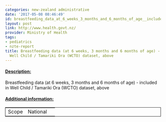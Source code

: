 ```yaml
---
categories: new-zealand administrative
date: '2017-05-08 08:46:49'
id: breastfeeding_data_at_6_weeks_3_months_and_6_months_of_age__included_in_well_child__tamariki_ora_wcto_dataset_above
layout: post
link: http://www.health.govt.nz/
provider: Ministry of Health
tags:
- pediatrics
- nzte-report
title: Breastfeeding data (at 6 weeks, 3 months and 6 months of age) - included in
  Well Child / Tamariki Ora (WCTO) dataset, above
---
```



 <h4> <u>Description:</u> </h4>
Breastfeeding data (at 6 weeks, 3 months and 6 months of age) - included in Well Child / Tamariki Ora (WCTO) dataset, above
 <h4> <u>Additional information:</u> </h4>
 <table style="border: 1px solid">
 <tr> <td width="40%">Scope</td> <td>National</td> </tr>
 </table>